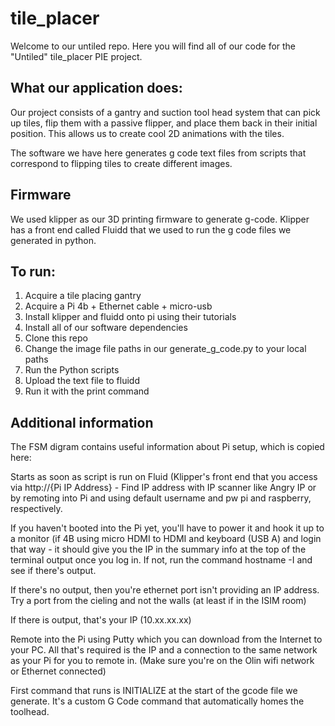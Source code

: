 # tile_placer
Welcome to our untiled repo. Here you will find all of our code for the "Untiled" tile_placer PIE project. 

## What our application does:

Our project consists of a gantry and suction tool head system that can pick up tiles, flip them with a passive flipper, and place them back in their initial position. This allows us to create cool 2D animations with the tiles. 

The software we have here generates g code text files from scripts that correspond to flipping tiles to create different images. 

## Firmware

We used klipper as our 3D printing firmware to generate g-code. Klipper has a front end called Fluidd that we used to run the g code files we generated in python.

## To run: 

1.	Acquire a tile placing gantry 
2.	Acquire a Pi 4b + Ethernet cable + micro-usb
3.	Install klipper and fluidd onto pi using their tutorials
4.	Install all of our software dependencies 
5.	Clone this repo 
6.	Change the image file paths in our generate_g_code.py to your local paths
7.	Run the Python scripts 
8.	Upload the text file to fluidd 
9.	Run it with the print command

## Additional information 
The FSM digram contains useful information about Pi setup, which is copied here: 

Starts as soon as script is run on Fluid (Klipper's front end that you access via http://{Pi IP Address} - Find IP address with IP scanner like Angry IP or by remoting into Pi and using default username and pw pi and raspberry, respectively. 

If you haven't booted into the Pi yet, you'll have to power it and hook it up to a monitor (if 4B using micro HDMI to HDMI and keyboard (USB A) and login that way - it should give you the IP in the summary info at the top of the terminal output once you log in. If not, run the command hostname -I
and see if there's output. 

If there's no output, then you're ethernet port isn't providing an IP address. Try a port from the cieling and not the walls (at least if in the ISIM room)

If there is output, that's your IP (10.xx.xx.xx)

Remote into the Pi using Putty which you can download from the Internet to your PC. All that's required is the IP and a connection to the same network as your Pi for you to remote in. (Make sure you're on the Olin wifi network or Ethernet connected)

First command that runs is INITIALIZE at the start of the gcode file we generate. It's a custom G Code command that automatically homes the toolhead.

